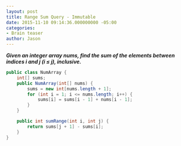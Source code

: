 ```yaml
---
layout: post
title: Range Sum Query - Immutable
date: 2015-11-10 09:14:36.000000000 -05:00
categories:
- Brain teaser
author: Jason
---
```

<p><strong><em>Given an integer array nums, find the sum of the elements between indices i and j (i ≤ j), inclusive.</em></strong></p>

``` java
public class NumArray {
    int[] sums;
    public NumArray(int[] nums) {
        sums = new int[nums.length + 1];
        for (int i = 1; i <= nums.length; i++) {
            sums[i] = sums[i - 1] + nums[i - 1];
        }
    }

    public int sumRange(int i, int j) {
        return sums[j + 1] - sums[i];
    }
}
```
